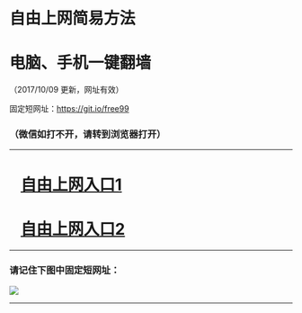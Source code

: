 ﻿# 自由上网简易方法

# 电脑、手机一键翻墙

（2017/10/09 更新，网址有效）

固定短网址：https://git.io/free99

### （微信如打不开，请转到浏览器打开）


***





# &nbsp;&nbsp; <a href="http://ft2810432327.fwq-tz-1001.info/fwqtz01.html?t=10090017593 " target="_blank">自由上网入口1</a>
# &nbsp;&nbsp; <a href="http://ft1928718125.fwq-tz-1002.info/fwqtz02.html?t=100900130709 " target="_blank">自由上网入口2</a>
***

### 请记住下图中固定短网址：

<img src="https://s3-us-west-2.amazonaws.com/fwq-1001/yjfq-20170905okok.png" /> 


***

